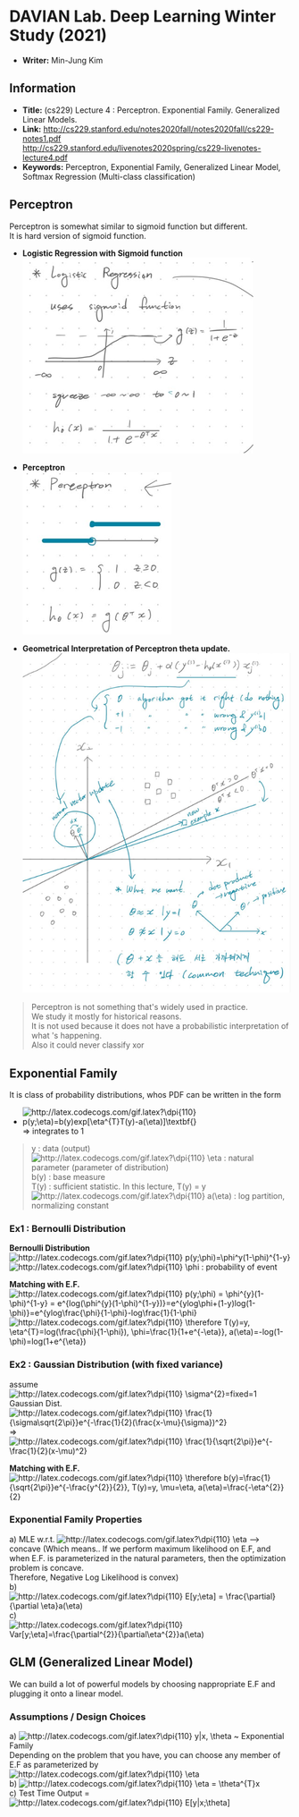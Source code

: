 
# DAVIAN Lab. Deep Learning Winter Study (2021)

- **Writer:** Min-Jung Kim

## Information

- **Title:** (cs229) Lecture 4 : Perceptron. Exponential Family. Generalized Linear Models.
- **Link:** http://cs229.stanford.edu/notes2020fall/notes2020fall/cs229-notes1.pdf   
http://cs229.stanford.edu/livenotes2020spring/cs229-livenotes-lecture4.pdf
- **Keywords:** Perceptron, Exponential Family, Generalized Linear Model, Softmax Regression (Multi-class classification)

## Perceptron
Perceptron is somewhat similar to sigmoid function but different.   
It is hard version of sigmoid function.   

- **Logistic Regression with Sigmoid function**   
<img src="Images/sigmoid_function.png"></img>    
   
- **Perceptron**   
<img src="Images/perceptron.png"></img>    
   
- **Geometrical Interpretation of Perceptron theta update.**   
<img src="Images/perceptron_update.png"></img>    

> Perceptron is not something that's widely used in practice.   
> We study it mostly for historical reasons.   
> It is not used because it does not have a probabilistic interpretation of what 's happening.      
> Also it could never classify xor   

## Exponential Family
It is class of probability distributions, whos PDF can be written in the form   
   
- <img src="http://latex.codecogs.com/gif.latex?\dpi{110}&space;p(y;\eta)=b(y)exp[\eta^{T}T(y)-a(\eta)]\textbf{}" title="http://latex.codecogs.com/gif.latex?\dpi{110} p(y;\eta)=b(y)exp[\eta^{T}T(y)-a(\eta)]\textbf{}" /> => integrates to 1
      
> y : data (output)   
> <img src="http://latex.codecogs.com/gif.latex?\dpi{110}&space;\eta" title="http://latex.codecogs.com/gif.latex?\dpi{110} \eta" /> : natural parameter (parameter of distribution)   
> b(y) : base measure   
> T(y) : sufficient statistic. In this lecture, T(y) = y    
> <img src="http://latex.codecogs.com/gif.latex?\dpi{110}&space;a(\eta)" title="http://latex.codecogs.com/gif.latex?\dpi{110} a(\eta)" /> : log partition, normalizing constant

### Ex1 : Bernoulli Distribution
**Bernoulli Distribution**
<img src="http://latex.codecogs.com/gif.latex?\dpi{110}&space;p(y;\phi)=\phi^y(1-\phi)^{1-y}" title="http://latex.codecogs.com/gif.latex?\dpi{110} p(y;\phi)=\phi^y(1-\phi)^{1-y}" />   
<img src="http://latex.codecogs.com/gif.latex?\dpi{110}&space;\phi" title="http://latex.codecogs.com/gif.latex?\dpi{110} \phi" /> : probability of event   

**Matching with E.F.**   
<img src="http://latex.codecogs.com/gif.latex?\dpi{110}&space;p(y;\phi)&space;=&space;\phi^{y}(1-\phi)^{1-y}&space;=&space;e^{log(\phi^{y}(1-\phi)^{1-y})}=e^{ylog\phi&plus;(1-y)log(1-\phi)}=e^{ylog\frac{\phi}{1-\phi}-log\frac{1}{1-\phi}" title="http://latex.codecogs.com/gif.latex?\dpi{110} p(y;\phi) = \phi^{y}(1-\phi)^{1-y} = e^{log(\phi^{y}(1-\phi)^{1-y})}=e^{ylog\phi+(1-y)log(1-\phi)}=e^{ylog\frac{\phi}{1-\phi}-log\frac{1}{1-\phi}" />   
<img src="http://latex.codecogs.com/gif.latex?\dpi{110}&space;\therefore&space;T(y)=y,&space;\eta^{T}=log(\frac{\phi}{1-\phi}),&space;\phi=\frac{1}{1&plus;e^{-\eta}},&space;a(\eta)=-log(1-\phi)=log(1&plus;e^{\eta})" title="http://latex.codecogs.com/gif.latex?\dpi{110} \therefore T(y)=y, \eta^{T}=log(\frac{\phi}{1-\phi}), \phi=\frac{1}{1+e^{-\eta}}, a(\eta)=-log(1-\phi)=log(1+e^{\eta})" />

### Ex2 : Gaussian Distribution (with fixed variance)
assume    
<img src="http://latex.codecogs.com/gif.latex?\dpi{110}&space;\sigma^{2}=fixed=1" title="http://latex.codecogs.com/gif.latex?\dpi{110} \sigma^{2}=fixed=1" />    
Gaussian Dist.   
<img src="http://latex.codecogs.com/gif.latex?\dpi{110}&space;\frac{1}{\sigma\sqrt{2\pi}}e^{-\frac{1}{2}(\frac{x-\mu}{\sigma})^2}" title="http://latex.codecogs.com/gif.latex?\dpi{110} \frac{1}{\sigma\sqrt{2\pi}}e^{-\frac{1}{2}(\frac{x-\mu}{\sigma})^2}" /> => <img src="http://latex.codecogs.com/gif.latex?\dpi{110}&space;\frac{1}{\sqrt{2\pi}}e^{-\frac{1}{2}(x-\mu)^2}" title="http://latex.codecogs.com/gif.latex?\dpi{110} \frac{1}{\sqrt{2\pi}}e^{-\frac{1}{2}(x-\mu)^2}" />   
   
**Matching with E.F.**   
<img src="http://latex.codecogs.com/gif.latex?\dpi{110}&space;\therefore&space;b(y)=\frac{1}{\sqrt{2\pi}}e^{-\frac{y^{2}}{2}},&space;T(y)=y,&space;\mu=\eta,&space;a(\eta)=\frac{-\eta^{2}}{2}" title="http://latex.codecogs.com/gif.latex?\dpi{110} \therefore b(y)=\frac{1}{\sqrt{2\pi}}e^{-\frac{y^{2}}{2}}, T(y)=y, \mu=\eta, a(\eta)=\frac{-\eta^{2}}{2}" />   
   
### Exponential Family Properties
a) MLE w.r.t. <img src="http://latex.codecogs.com/gif.latex?\dpi{110}&space;\eta" title="http://latex.codecogs.com/gif.latex?\dpi{110} \eta" /> --> concave
(Which means.. If we perform maximum likelihood on E.F, and when E.F. is parameterized in the natural parameters, then the optimization problem is concave.   
 Therefore, Negative Log Likelihood is convex)   
b) <img src="http://latex.codecogs.com/gif.latex?\dpi{110}&space;E[y;\eta]&space;=&space;\frac{\partial}{\partial&space;\eta}a(\eta)" title="http://latex.codecogs.com/gif.latex?\dpi{110} E[y;\eta] = \frac{\partial}{\partial \eta}a(\eta)" />   
c) <img src="http://latex.codecogs.com/gif.latex?\dpi{110}&space;Var[y;\eta]=\frac{\partial^{2}}{\partial\eta^{2}}a(\eta)" title="http://latex.codecogs.com/gif.latex?\dpi{110} Var[y;\eta]=\frac{\partial^{2}}{\partial\eta^{2}}a(\eta)" />   
   
## GLM (Generalized Linear Model)   
We can build a lot of powerful models by choosing nappropriate E.F and plugging it onto a linear model.   

### Assumptions / Design Choices   
a) <img src="http://latex.codecogs.com/gif.latex?\dpi{110}&space;y|x,&space;\theta" title="http://latex.codecogs.com/gif.latex?\dpi{110} y|x, \theta" /> ~ Exponential Family   
Depending on the problem that you have, you can choose any member of E.F as parameterized by <img src="http://latex.codecogs.com/gif.latex?\dpi{110}&space;\eta" title="http://latex.codecogs.com/gif.latex?\dpi{110} \eta" />   
b) <img src="http://latex.codecogs.com/gif.latex?\dpi{110}&space;\eta&space;=&space;\theta^{T}x" title="http://latex.codecogs.com/gif.latex?\dpi{110} \eta = \theta^{T}x" />   
c) Test Time Output = <img src="http://latex.codecogs.com/gif.latex?\dpi{110}&space;E[y|x;\theta]" title="http://latex.codecogs.com/gif.latex?\dpi{110} E[y|x;\theta]" />   
